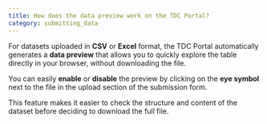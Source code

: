 ```yaml
---
title: How does the data preview work on the TDC Portal?
category: submitting_data
---
```


For datasets uploaded in **CSV** or **Excel** format, the TDC Portal automatically generates a **data preview** that allows you to quickly explore the table directly in your browser, without downloading the file.

You can easily **enable** or **disable** the preview by clicking on the **eye symbol** next to the file in the upload section of the submission form.

This feature makes it easier to check the structure and content of the dataset before deciding to download the full file.
